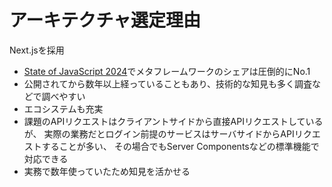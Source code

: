 # アーキテクチャ選定理由

Next.jsを採用

- [State of JavaScript 2024](https://www.publickey1.jp/blog/25/state_of_javascript_20241reactnextjs14000.html)でメタフレームワークのシェアは圧倒的にNo.1
- 公開されてから数年以上経っていることもあり、技術的な知見も多く調査などで調べやすい
- エコシステムも充実
- 課題のAPIリクエストはクライアントサイドから直接APIリクエストしているが、
実際の業務だとログイン前提のサービスはサーバサイドからAPIリクエストすることが多い、
その場合でもServer Componentsなどの標準機能で対応できる
- 実務で数年使っていたため知見を活かせる
